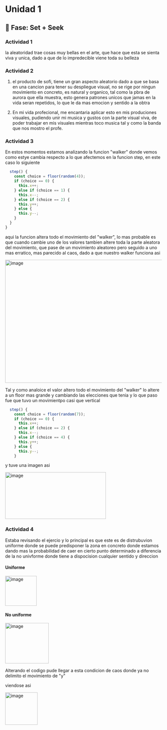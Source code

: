 # Unidad 1

## 🔎 Fase: Set + Seek

### Actividad 1

la aleatoridad trae cosas muy bellas en el arte, que hace que esta se sienta viva y unica, dado a que de lo impredecible viene toda su belleza

### Actividad 2

1. el producto de sofi, tiene un gran aspecto aleatorio dado a que se basa en una cancion para tener su despliegue visual, no se rige por ningun movimiento en concreto, es natural y organico, tal como la pbra de aurora que ella muestra, esto genera patrones unicos que jamas en la vida seran repetidos, lo que le da mas emocion y sentido a la obtra

2. En mi vida profecional, me encantaria aplicar esto en mis produciones visuales, pudiendo unir mi musica y gustos con la parte visual viva, de poder trabajar en mis visuales mientras toco musica tal y como la banda que nos mostro el profe.


### Actividad 3

En estos momentos estamos analizando la funcion "walker" donde vemos como estye cambia respecto a lo que afectemos en la funcion step, en este caso lo siguiente
```js
  step() {
    const choice = floor(random(4));
    if (choice == 0) {
      this.x++;
    } else if (choice == 1) {
      this.x--;
    } else if (choice == 2) {
      this.y++;
    } else {
      this.y--;
    }
  }
}
```

aqui la funcion altera todo el movimiento del "walker", lo mas probable es que cuando cambie uno de los valores tambien altere toda la parte aleatora del movimiento, que pase de un movimiento aleatoreo pero seguido a uno mas erratico, mas parecido al caos, dado a que nuestro walker funciona asi

<img width="784" height="395" alt="image" src="https://github.com/user-attachments/assets/959a35fa-82d5-4d85-9655-a37363d60157" />

Tal y como analoice el valor altero todo el movimiento del "walker" lo altere a un floor mas grande y cambiando las elecciones que tenia y lo que paso fue que tuvo un movimientpo casi que vertical

```js
  step() {
    const choice = floor(random(7));
    if (choice == 0) {
      this.x++;
    } else if (choice == 2) {
      this.x--;
    } else if (choice == 4) {
      this.y++;
    } else {
      this.y--;
    }
```
y tuve una imagen asi 

<img width="324" height="150" alt="image" src="https://github.com/user-attachments/assets/e079eacb-fcb7-43b4-bded-4b729062d4d6" />

### Actividad 4

Estaba revisando el ejercio y lo principal es que este es de distrubuvion uniforme donde se puede predisponer la zona en concreto donde estamos dando mas la probabilidad de caer en cierto punto determinado a diferencia de la no univforme donde tiene a dispocision cualquier sentido y direccion

#### Uniforme
<img width="101" height="96" alt="image" src="https://github.com/user-attachments/assets/cfd49f57-d37f-4320-8010-a6d3d54555fe" />

#### No uniforme 
<img width="140" height="130" alt="image" src="https://github.com/user-attachments/assets/65ba0655-7ee7-4914-85c2-d14848e2cede" />

Alterando el codigo pude llegar a esta condicion de caos donde ya no delimito el movimiento de "y"

viendose asi 

<img width="104" height="104" alt="image" src="https://github.com/user-attachments/assets/5c26fee1-33c5-4d37-b60f-83491a63c8ca" />



